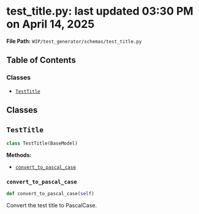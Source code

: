 # test_title.py: last updated 03:30 PM on April 14, 2025

**File Path:** `WIP/test_generator/schemas/test_title.py`

## Table of Contents

### Classes

- [`TestTitle`](#testtitle)

## Classes

## `TestTitle`

```python
class TestTitle(BaseModel)
```

**Methods:**

- [`convert_to_pascal_case`](#convert_to_pascal_case)

### `convert_to_pascal_case`

```python
def convert_to_pascal_case(self)
```

Convert the test title to PascalCase.
